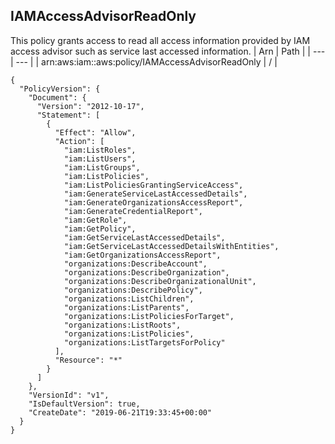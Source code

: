 
## IAMAccessAdvisorReadOnly
This policy grants access to read all access information provided by IAM access advisor such as service last accessed information.
| Arn | Path |
| --- | --- |
| arn:aws:iam::aws:policy/IAMAccessAdvisorReadOnly | / |
```
{
  "PolicyVersion": {
    "Document": {
      "Version": "2012-10-17",
      "Statement": [
        {
          "Effect": "Allow",
          "Action": [
            "iam:ListRoles",
            "iam:ListUsers",
            "iam:ListGroups",
            "iam:ListPolicies",
            "iam:ListPoliciesGrantingServiceAccess",
            "iam:GenerateServiceLastAccessedDetails",
            "iam:GenerateOrganizationsAccessReport",
            "iam:GenerateCredentialReport",
            "iam:GetRole",
            "iam:GetPolicy",
            "iam:GetServiceLastAccessedDetails",
            "iam:GetServiceLastAccessedDetailsWithEntities",
            "iam:GetOrganizationsAccessReport",
            "organizations:DescribeAccount",
            "organizations:DescribeOrganization",
            "organizations:DescribeOrganizationalUnit",
            "organizations:DescribePolicy",
            "organizations:ListChildren",
            "organizations:ListParents",
            "organizations:ListPoliciesForTarget",
            "organizations:ListRoots",
            "organizations:ListPolicies",
            "organizations:ListTargetsForPolicy"
          ],
          "Resource": "*"
        }
      ]
    },
    "VersionId": "v1",
    "IsDefaultVersion": true,
    "CreateDate": "2019-06-21T19:33:45+00:00"
  }
}
```
